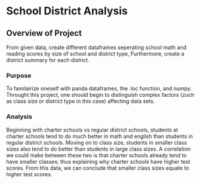 # School District Analysis

## Overview of Project
  From given data, create different dataframes seperating school math and reading scores by size of school and district type, Furthermore, create a district summary for each district.
  
### Purpose
  To familairize oneself with panda dataframes, the .loc function, and numpy. Throught this project, one should begin to distinguish complex factors (zuch as class size or district type in this case) affecting data sets.
 
### Analysis
Beginning with charter schools vs regular district schools, students at charter schools tend to do much better in math and english than students in regular district schools. Moving on to class size, students in smaller class sizes also tend to do better than students in large class sizes. A correlation we could make between these two is that charter schools already tend to have smaller classes; thus explaining why charter schools have higher test scores. From this data, we can conclude that smaller class sizes equate to higher test scores.  
